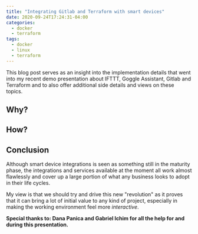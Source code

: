 ```yaml
---
title: "Integrating Gitlab and Terraform with smart devices"
date: 2020-09-24T17:24:31-04:00
categories:
  - docker
  - terraform
tags:
  - docker
  - linux
  - terraform
---
```


This blog post serves as an insight into the implementation details that went into my recent demo presentation about IFTTT, Goggle Assistant, Gitlab and Terraform and to also offer additional side details and views on these topics.


## Why?


## How?


## Conclusion

Although smart device integrations is seen as something still in the maturity phase, the integrations and services available at the moment all work almost flawlessly and cover up a large portion of what any business looks to adopt in their life cycles.

My view is that we should try and drive this new "revolution" as it proves that it can bring a lot of initial value to any kind of project, especially in making the working environment feel more *interactive*.


**Special thanks to: Dana Panica and Gabriel Ichim for all the help for and during this presentation.**


[nsenter]: http://man7.org/linux/man-pages/man1/nsenter.1.html
